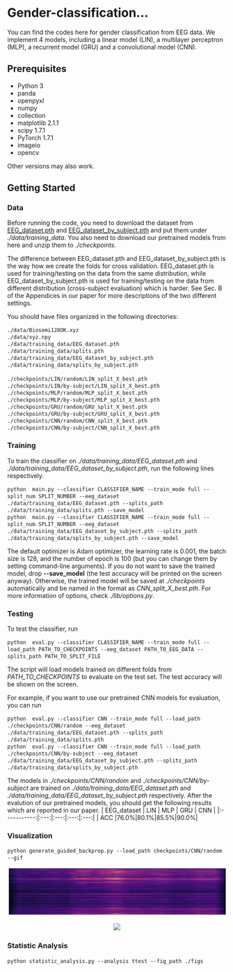 # Gender-classification...
You can find the codes here for gender classification from EEG data. We implement 4 models, including a linear model (LIN), a multilayer perceptron (MLP), a recurrent model (GRU) and a convolutional model (CNN). 

## Prerequisites
- Python 3
- panda
- openpyxl
- numpy
- collection
- matplotlib 2.1.1
- scipy 1.7.1
- PyTorch 1.7.1 
- imageio
- opencv

Other versions may also work.

## Getting Started
### Data
Before running the code, you need to download the dataset from [EEG_dataset.pth](https://drive.google.com/file/d/1zQi72b9_j1zbEUPtQorYEv29_3OLVOe6/view?usp=sharing) and [EEG_dataset_by_subject.pth](https://drive.google.com/file/d/1Y5UCXA82ko64fAdmeH0Kn4C2-EN-tVJJ/view?usp=sharing) and put them under *./data/training_data*. You also need to download our pretrained models from here and unzip them to *./checkpoints*.

The difference between EEG_dataset.pth and EEG_dataset_by_subject.pth is the way how we create the folds for cross validation. EEG_dataset.pth is used for training/testing on the data from the same distribution, while EEG_dataset_by_subject.pth is used for training/testing on the data from different distribution (cross-subject evaluation) which is harder. See Sec. B of the Appendices in our paper for more descriptions of the two different settings.

You should have files organized in the following directories:
```
./data/Biosemi128OK.xyz 
./data/xyz.npy
./data/training_data/EEG_dataset.pth
./data/training_data/splits.pth
./data/training_data/EEG_dataset_by_subject.pth
./data/training_data/splits_by_subject.pth

./checkpoints/LIN/random/LIN_split_X_best.pth
./checkpoints/LIN/by-subject/LIN_split_X_best.pth
./checkpoints/MLP/random/MLP_split_X_best.pth
./checkpoints/MLP/by-subject/MLP_split_X_best.pth
./checkpoints/GRU/random/GRU_split_X_best.pth
./checkpoints/GRU/by-subject/GRU_split_X_best.pth
./checkpoints/CNN/random/CNN_split_X_best.pth
./checkpoints/CNN/by-subject/CNN_split_X_best.pth
```

### Training
To train the classifier on *./data/training_data/EEG_dataset.pth* and *./data/training_data/EEG_dataset_by_subject.pth*, run the following lines respectively.
```
python  main.py --classifier CLASSIFIER_NAME --train_mode full --split_num SPLIT_NUMBER --eeg_dataset ./data/training_data/EEG_dataset.pth --splits_path ./data/training_data/splits.pth --save_model 
python  main.py --classifier CLASSIFIER_NAME --train_mode full --split_num SPLIT_NUMBER --eeg_dataset ./data/training_data/EEG_dataset_by_subject.pth --splits_path ./data/training_data/splits_by_subject.pth --save_model 
```

The default optimizer is Adam optimizer, the learning rate is 0.001, the batch size is 128, and the number of epoch is 100 (but you can change them by setting command-line arguments). If you do not want to save the trained model, drop **--save_model** (the test accuracy will be printed on the screen anyway). Otherwise, the trained model will be saved at *./checkpoints* automatically and be named in the format as *CNN_split_X_best.pth*. For more information of options, check *./lib/options.py*.

### Testing
To test the classifier, run
```
python  eval.py --classifier CLASSIFIER_NAME --train_mode full --load_path PATH_TO_CHECKPOINTS --eeg_dataset PATH_TO_EEG_DATA --splits_path PATH_TO_SPLIT_FILE
```

The script will load models trained on different folds from *PATH_TO_CHECKPOINTS* to evaluate on the test set. The test accuracy will be shown on the screen.

For example, if you want to use our pretrained CNN models for evaluation, you can run
```
python  eval.py --classifier CNN --train_mode full --load_path ./checkpoints/CNN/random --eeg_dataset ./data/training_data/EEG_dataset.pth --splits_path ./data/training_data/splits.pth
python  eval.py --classifier CNN --train_mode full --load_path ./checkpoints/CNN/by-subject --eeg_dataset ./data/training_data/EEG_dataset_by_subject.pth --splits_path ./data/training_data/splits_by_subject.pth
```
The models in *./checkpoints/CNN/random* and *./checkpoints/CNN/by-subject* are trained on *./data/training_data/EEG_dataset.pth* and *./data/training_data/EEG_dataset_by_subject.pth* respectively. After the evalution of our pretrained models, you should get the following results which are reported in our paper.
| EEG_dataset | LIN | MLP | GRU | CNN |                     <!---| EEG_dataset_by_subject | LIN | MLP | GRU | CNN |-->
|:-----------:|:---:|:---:|:---:|:---:|                     <!---|:----------------------:|:---:|:---:|:---:|:---:|-->
| ACC         |76.0%|80.1%|85.5%|90.0%|                     <!---| ACC                    |55.5%|53.5%|58.5%|66.3%| -->


### Visualization
```
python generate_guided_backprop.py --load_path checkpoints/CNN/random --gif 
```
<p align="center">
  <img src="figs/heat-sign.png">
</p>


<p align="center">
  <img height="200" src="figs/topographic.gif">
</p>

### Statistic Analysis
```
python statistic_analysis.py --analysis ttest --fig_path ./figs
```


<!---
## Getting Started
### Installing
Clone this repo:

```bash
git clone ...
cd ReenactGAN
```

### Training
The bounday encoder is trained on WFLW and Helen dataset, and both of the boundary transformer and decoder are trained on [CelebV Dataset](https://drive.google.com/file/d/1jQ6d76T5GQuvQH4dq8_Wq1T0cxvN0_xp/view?usp=sharing). The training of the encoder requires a huge amount of time, so you can get the pretrained encoder at *./pretrained_models/v8_net_boundary_detection.pth*. 

To train the boundary transformer, run
```bash
sh script/train_Transformer.sh
```
You need to take care of the arguments **--root_dir** and **--which_target**.  **--root_dir** refers to the directory of the dataset, and **--which_target** refers to which person to be the target
```bash
0: Emmanuel_Macron
1: Kathleen
2: Jack_Ma
3: Theresa_May
4: Donald_Trump
```

To train the decoder, run
```bash
sh script/train_Decoder.sh
```
Also, you need to take care of the value of **--root_dir**, which refers to the directory of the target person.

### Testing
To test the model, run
```bash
sh script/move_models.sh ./checkpoints/Transformer_2019-xx-xx_xx-xx-xx/G_BA_xx.pth ./checkpoints/Decoder_2019-xx-xx_xx-xx-xx/xx_net_G.pth trump
sh script/test.sh
```
The images used for testing is at ./test_imgs/samples/image, and the text file, ./test_imgs/samples/images_list.txt, contains the list of these images. After the testing, you will get a floder named **results**, which contains the images of the real and reenacted faces, the boundaries and the transformed boundaries of the real faces. Here are some results.

<img src='imgs/results.png' width="1000px">

You can get our trained models from [Decoder](https://drive.google.com/file/d/1MBWABJK9webZxAMvN9Cl5FBhXateppzu/view?usp=sharing) and [Transformer](https://drive.google.com/open?id=1v-8kh0N56alKiSoBAENXp9KNJ0lg_Qtq).

-->
